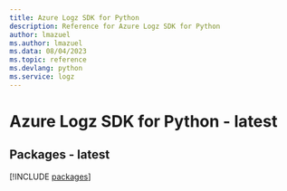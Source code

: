 ```yaml
---
title: Azure Logz SDK for Python
description: Reference for Azure Logz SDK for Python
author: lmazuel
ms.author: lmazuel
ms.data: 08/04/2023
ms.topic: reference
ms.devlang: python
ms.service: logz
---
```

# Azure Logz SDK for Python - latest
## Packages - latest
[!INCLUDE [packages](logz-index.md)]